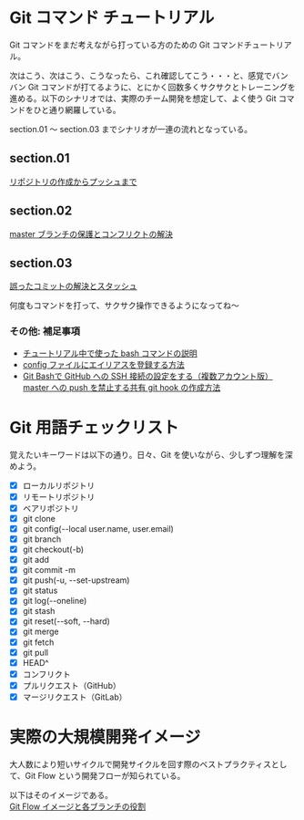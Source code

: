 # Git コマンド チュートリアル  
  
Git コマンドをまだ考えながら打っている方のための Git コマンドチュートリアル。   

次はこう、次はこう、こうなったら、これ確認してこう・・・と、感覚でバンバン Git コマンドが打てるように、とにかく回数多くサクサクとトレーニングを進める。以下のシナリオでは、実際のチーム開発を想定して、よく使う Git コマンドをひと通り網羅している。  
  
section.01 ～ section.03 までシナリオが一連の流れとなっている。  
  
## section.01  
[リポジトリの作成からプッシュまで](./section.01.md)  
  
## section.02  
[master ブランチの保護とコンフリクトの解決](./section.02.md)  
  
## section.03  
[誤ったコミットの解決とスタッシュ](./section.03.md)  
  
何度もコマンドを打って、サクサク操作できるようになってね～  

### その他: 補足事項  
- [チュートリアル中で使った bash コマンドの説明](./explain_bash_command.md)  
- [config ファイルにエイリアスを登録する方法](./how_register_arias_to_config.md)
- [Git Bashで GitHub への SSH 接続の設定をする（複数アカウント版）](./how_to_register_ssh.md)  
[master への push を禁止する共有 git hook の作成方法](./how_to_protected_from_pushing_origin_master.md)
  
# Git 用語チェックリスト  
  
覚えたいキーワードは以下の通り。日々、Git を使いながら、少しずつ理解を深めよう。  

- [x] ローカルリポジトリ  
- [x] リモートリポジトリ  
- [x] ベアリポジトリ  
- [x] git clone  
- [x] git config(--local user.name, user.email)  
- [x] git branch  
- [x] git checkout(-b)  
- [x] git add  
- [x] git commit -m  
- [x] git push(-u, --set-upstream)  
- [x] git status  
- [x] git log(--oneline)  
- [x] git stash  
- [x] git reset(--soft, --hard)  
- [x] git merge  
- [x] git fetch  
- [x] git pull  
- [x] HEAD^  
- [x] コンフリクト  
- [x] プルリクエスト（GitHub）  
- [x] マージリクエスト（GitLab）  
  
# 実際の大規模開発イメージ

大人数により短いサイクルで開発サイクルを回す際のベストプラクティスとして、Git Flow という開発フローが知られている。

以下はそのイメージである。  
[Git Flow イメージと各ブランチの役割](./git_flow.md)  
  
